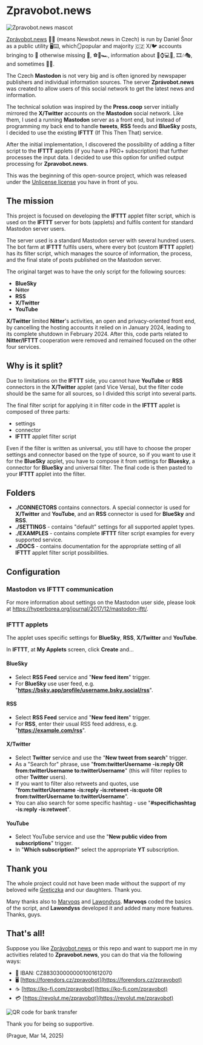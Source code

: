 # Zpravobot.news


![Zpravobot.news mascot](https://zpravobot.news/system/site_uploads/files/000/000/002/@2x/49c4aa7df6b81d4a.png 'Zpravobot.news mascot')

[Zprávobot.news](https://zpravobot.news) 📰🤖 (means Newsbot.news in Czech) is run by Daniel Šnor as a public utility 🖥️⌨️, which🪞popular and majority 🇨🇿 X/🐦 accounts bringing to 🐘 otherwise missing 📰, ⚽️🏒🏎️, information about 📱⌚️💻📡, 🎞️🎶🎭, and sometimes 🤣🤪.

The Czech **Mastodon** is not very big and is often ignored by newspaper publishers and individual information sources. The server **Zprávobot.news** was created to allow users of this social network to get the latest news and information.

The technical solution was inspired by the **Press.coop** server initially mirrored the **X/Twitter** accounts on the **Mastodon** social network. Like them, I used a running **Mastodon** server as a front end, but instead of programming my back end to handle **tweets**, **RSS** feeds and **BlueSky** posts, I decided to use the existing **IFTTT** (If This Then That) service.

After the initial implementation, I discovered the possibility of adding a filter script to the **IFTTT** applets (if you have a PRO+ subscription) that further processes the input data. I decided to use this option for unified output processing for **Zpravobot.news**.

This was the beginning of this open-source project, which was released under the [Unlicense license](https://unlicense.org) you have in front of you.

## The mission
This project is focused on developing the **IFTTT** applet filter script, which is used on the **IFTTT** server for bots (applets) and fulfils content for standard Mastodon server users.

The server used is a standard Mastodon server with several hundred users. The bot farm at **IFTTT** fulfils users, where every bot (custom **IFTTT** applet) has its filter script, which manages the source of information, the process, and the final state of posts published on the Mastodon server.

The original target was to have the only script for the following sources:
- **BlueSky**
- ~~Nitter~~
- **RSS**
- **X/Twitter**
- **YouTube**

**X/Twitter** limited **Nitter**'s activities, an open and privacy-oriented front end, by cancelling the hosting accounts it relied on in January 2024, leading to its complete shutdown in February 2024. After this, code parts related to **Nitter/IFTTT** cooperation were removed and remained focused on the other four services.

## Why is it split?
Due to limitations on the **IFTTT** side, you cannot have **YouTube** or **RSS** connectors in the **X/Twitter** applet (and Vice Versa), but the filter code should be the same for all sources, so I divided this script into several parts.

The final filter script for applying it in filter code in the **IFTTT** applet is composed of three parts:
- settings
- connector
- **IFTTT** applet filter script

Even if the filter is written as universal, you still have to choose the proper settings and connector based on the type of source, so if you want to use it for the **BlueSky** applet, you have to compose it from settings for **Bluesky**, a connector for **BlueSky** and universal filter. The final code is then pasted to your **IFTTT** applet into the filter.

## Folders
- **./CONNECTORS** contains connectors. A special connector is used for **X/Twitter** and **YouTube**, and an **RSS** connector is used for **BlueSky** and **RSS**.
- **./SETTINGS** - contains "default" settings for all supported applet types.
- **./EXAMPLES** - contains complete **IFTTT** filter script examples for every supported service.
- **./DOCS** - contains documentation for the appropriate setting of all **IFTTT** applet filter script possibilities.

## Configuration

### Mastodon vs IFTTT communication
For more information about settings on the Mastodon user side, please look at https://hyperborea.org/journal/2017/12/mastodon-iftt/.

### IFTTT applets
The applet uses specific settings for **BlueSky**, **RSS**, **X/Twitter** and **YouTube**.

In **IFTTT**, at **My Applets** screen, click **Create** and... 

#### BlueSky
- Select **RSS Feed** service and "**New feed item**" trigger.
- For **BlueSky** use user feed, e.g. "**https://bsky.app/profile/username.bsky.social/rss**".

#### RSS
- Select **RSS Feed** service and "**New feed item**" trigger.
- For **RSS**, enter their usual RSS feed address, e.g. "**https://example.com/rss**".

#### X/Twitter
- Select **Twitter** service and use the "**New tweet from search**" trigger.
- As a "Search for" phrase, use "**from:twitterUsername -is:reply OR from:twitterUsername to:twitterUsername**" (this will filter replies to other **Twitter** users).
- If you want to filter also retweets and quotes, use "**from:twitterUsername -is:reply -is:retweet -is:quote OR from:twitterUsername to:twitterUsername**".
- You can also search for some specific hashtag - use "**#specifichashtag -is:reply -is:retweet**".

#### YouTube
- Select YouTube service and use the "**New public video from subscriptions**" trigger.
- In "**Which subscription?**" select the appropriate **YT** subscription.

## Thank you
The whole project could not have been made without the support of my beloved wife [Greticzka](https://mastodon.social/@greticzka) and our daughters. Thank you.

Many thanks also to [Marvoqs](https://github.com/marvoqs) and [Lawondyss](https://github.com/Lawondyss). **Marvoqs** coded the basics of the script, and **Lawondyss** developed it and added many more features. Thanks, guys.

## That's all!
Suppose you like [Zprávobot.news](https://zpravobot.news) or this repo and want to support me in my activities related to **Zpravobot.news**, you can do that via the following ways:

* 🏦 IBAN: CZ8830300000001001612070
* 🖥️ [https://forendors.cz/zpravobot](https://forendors.cz/zpravobot)
* ☕️ [https://ko-fi.com/zpravobot](https://ko-fi.com/zpravobot)
* 💳 [https://revolut.me/zpravobot](https://revolut.me/zpravobot)

![QR code for bank transfer](https://zpravobot.news/system/media_attachments/files/113/069/699/996/938/723/original/824504de17667be7.jpeg 'QR Kód')

Thank you for being so supportive.

(Prague, Mar 14, 2025)
